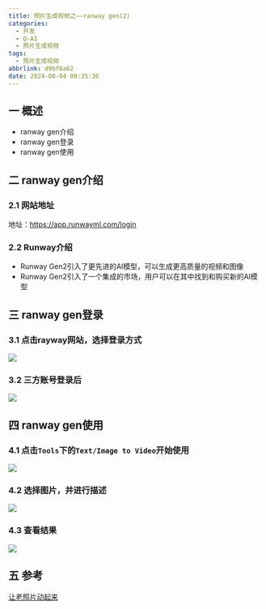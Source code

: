 ```yaml
---
title: 照片生成视频之——ranway gen(2)
categories:
  - 开发
  - Q-AI
  - 照片生成视频
tags:
  - 照片生成视频
abbrlink: d9bf6a62
date: 2024-08-04 08:35:36
---
```

## 一 概述

* ranway gen介绍
* ranway gen登录
* ranway gen使用

<!--more-->

## 二 ranway gen介绍

### 2.1 网站地址

地址：https://app.runwayml.com/login

### 2.2 Runway介绍

* Runway Gen2引入了更先进的AI模型，可以生成更高质量的视频和图像
* Runway Gen2引入了一个集成的市场，用户可以在其中找到和购买新的AI模型

## 三 ranway gen登录

### 3.1 点击rayway网站，选择登录方式

![][1]

### 3.2 三方账号登录后

![][2]

## 四 ranway gen使用

### 4.1 点击`Tools`下的`Text/Image to Video`开始使用

![][3]

### 4.2 选择图片，并进行描述

![][4]

### 4.3 查看结果

![][5]

## 五 参考

[让老照片动起来](https://www.freedidi.com/12906.html)



[1]:https://cdn.jsdelivr.net/gh/PGzxc/CDN/blog-ai/runway-login-1.png
[2]:https://cdn.jsdelivr.net/gh/PGzxc/CDN/blog-ai/runway-login-google-2.png
[3]:https://cdn.jsdelivr.net/gh/PGzxc/CDN/blog-ai/runway-login-model-3.png
[4]:https://cdn.jsdelivr.net/gh/PGzxc/CDN/blog-ai/runway-make-desc-4.png
[5]:https://cdn.jsdelivr.net/gh/PGzxc/CDN/blog-ai/runway-make-result-5.png